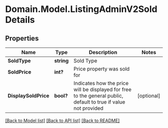 # Domain.Model.ListingAdminV2SoldDetails
## Properties

Name | Type | Description | Notes
------------ | ------------- | ------------- | -------------
**SoldType** | **string** | Sold Type | 
**SoldPrice** | **int?** | Price property was sold for | 
**DisplaySoldPrice** | **bool?** | Indicates how the price will be displayed for free to the general public, default to true if value not provided | [optional] 

[[Back to Model list]](../README.md#documentation-for-models) [[Back to API list]](../README.md#documentation-for-api-endpoints) [[Back to README]](../README.md)

